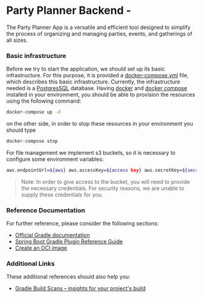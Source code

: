 # Party Planner Backend - 
The Party Planner App is a versatile and efficient tool designed to simplify the process of organizing and managing parties, events, and gatherings of all sizes.

### Basic infrastructure

Before we try to start the application, we should set up its basic infrastructure.
For this purpose, it is provided a [docker-compose.yml](/docker-compose.yml) file, which describes this basic infrastructure.
Currently, the infrastructure needed is a [PostgresSQL](https://www.postgresql.org/) database. Having [docker](https://www.docker.com/) and
[docker compose](https://docs.docker.com/compose/) installed in your environment, you should be able to provision the resources using the following command:

```sh
docker-compose up -d
```
on the other side, in order to stop these resources in your environment you should type
```sh
docker-compose stop
```
For file management we implement s3 buckets, so it is necessary to configure some environment variables:
```sh
aws.endpointUrl=${aws} aws.accessKey=${access key} aws.secretKey=${secret key}
```
> Note: In order to give access to the bucket, you will need to provide the necessary credentials. For security reasons, we are unable to supply these credentials for you.

### Reference Documentation
For further reference, please consider the following sections:

* [Official Gradle documentation](https://docs.gradle.org)
* [Spring Boot Gradle Plugin Reference Guide](https://docs.spring.io/spring-boot/docs/3.0.0/gradle-plugin/reference/html/)
* [Create an OCI image](https://docs.spring.io/spring-boot/docs/3.0.0/gradle-plugin/reference/html/#build-image)

### Additional Links
These additional references should also help you:

* [Gradle Build Scans – insights for your project's build](https://scans.gradle.com#gradle)

